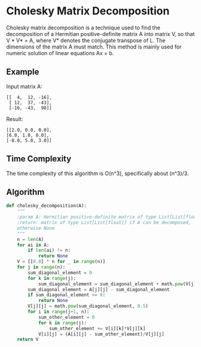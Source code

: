 
# Cholesky Matrix Decomposition

Cholesky matrix decomposition is a technique used to find the decomposition of a Hermitian positive-definite matrix A into matrix V, so that V * V* = A, where V* denotes the conjugate transpose of L. The dimensions of the matrix A must match. This method is mainly used for numeric solution of linear equations Ax = b.

## Example

Input matrix A:

```
[[  4,  12, -16],
 [ 12,  37, -43],
 [-16, -43,  98]]
```

Result:

```
[[2.0, 0.0, 0.0],
[6.0, 1.0, 0.0],
[-8.0, 5.0, 3.0]]
```

## Time Complexity

The time complexity of this algorithm is O(n^3), specifically about (n^3)/3.

## Algorithm

```python
def cholesky_decomposition(A):
    """
    :param A: Hermitian positive-definite matrix of type List[List[float]]
    :return: matrix of type List[List[float]] if A can be decomposed,
    otherwise None
    """
    n = len(A)
    for ai in A:
        if len(ai) != n:
            return None
    V = [[0.0] * n for _ in range(n)]
    for j in range(n):
        sum_diagonal_element = 0
        for k in range(j):
            sum_diagonal_element = sum_diagonal_element + math.pow(V[j][k], 2)
        sum_diagonal_element = A[j][j] - sum_diagonal_element
        if sum_diagonal_element <= 0:
            return None
        V[j][j] = math.pow(sum_diagonal_element, 0.5)
        for i in range(j+1, n):
            sum_other_element = 0
            for k in range(j):
                sum_other_element += V[i][k]*V[j][k]
            V[i][j] = (A[i][j] - sum_other_element)/V[j][j]
    return V
```